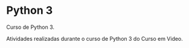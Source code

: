 # Python 3
 Curso de Python 3.

Atividades realizadas durante o curso de Python 3 do Curso em Video.
